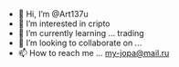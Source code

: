 - 👋 Hi, I’m @Art137u
- 👀 I’m interested in cripto
- 🌱 I’m currently learning ... trading 
- 💞️ I’m looking to collaborate on ...
- 📫 How to reach me ... my-jopa@mail.ru

<!---
Art137u/Art137u is a ✨ special ✨ repository because its `README.md` (this file) appears on your GitHub profile.
You can click the Preview link to take a look at your changes.
--->
